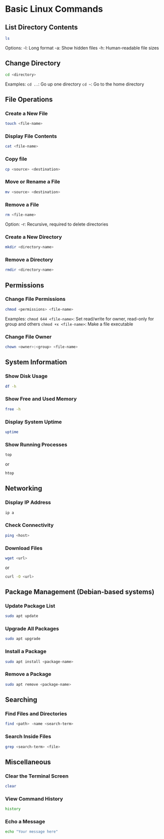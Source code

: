 # Basic Linux Commands

## List Directory Contents
```sh
ls
```
Options:
-l: Long format
-a: Show hidden files
-h: Human-readable file sizes

## Change Directory
```sh
cd <directory>
```
Examples:
``` cd .. ```: Go up one directory
``` cd ~ ```: Go to the home directory

## File Operations

### Create a New File
```sh
touch <file-name>
```
### Display File Contents
```sh
cat <file-name>
```
### Copy file
```sh
cp <source> <destination>
```

### Move or Rename a File
```sh
mv <source> <destination>
```

### Remove a File
```sh
rm <file-name>
```
Option:
-r: Recursive, required to delete directories

### Create a New Directory
```sh
mkdir <directory-name>
```

### Remove a Directory
```sh
rmdir <directory-name>
```
## Permissions

### Change File Permissions
```sh
chmod <permissions> <file-name>
```
Examples:
``` chmod 644 <file-name> ```: Set read/write for owner, read-only for group and others
``` chmod +x <file-name> ```: Make a file executable

### Change File Owner
```sh
chown <owner>:<group> <file-name>
```

## System Information

### Show Disk Usage
```sh
df -h
```
### Show Free and Used Memory
```sh
free -h
```
### Display System Uptime
```sh
uptime
```
### Show Running Processes
```sh
top
```
or

```sh
htop
```
## Networking

### Display IP Address
```sh
ip a
```
### Check Connectivity
```sh
ping <host>
```

### Download Files
```sh
wget <url>
```
or
```sh
curl -O <url>
```

## Package Management (Debian-based systems)
### Update Package List
```sh
sudo apt update
```

### Upgrade All Packages
```sh
sudo apt upgrade
```

### Install a Package
```sh
sudo apt install <package-name>
```

### Remove a Package
```sh
sudo apt remove <package-name>
```

## Searching

### Find Files and Directories

```sh
find <path> -name <search-term>
```
### Search Inside Files
```sh
grep <search-term> <file>
```

## Miscellaneous
### Clear the Terminal Screen
```sh
clear
```
### View Command History
```sh
history
```

### Echo a Message
```sh
echo "Your message here"
```
